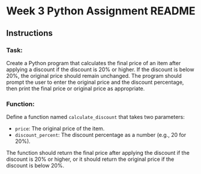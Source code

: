 # Week 3 Python Assignment README

## Instructions

### Task:
Create a Python program that calculates the final price of an item after applying a discount if the discount is 20% or higher. If the discount is below 20%, the original price should remain unchanged. The program should prompt the user to enter the original price and the discount percentage, then print the final price or original price as appropriate.

### Function:
Define a function named `calculate_discount` that takes two parameters:
- `price`: The original price of the item.
- `discount_percent`: The discount percentage as a number (e.g., 20 for 20%).

The function should return the final price after applying the discount if the discount is 20% or higher, or it should return the original price if the discount is below 20%.
